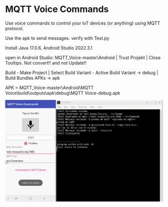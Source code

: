 # MQTT Voice Commands
Use voice commands to control your IoT devices (or anything) using MQTT protocol.

Use the apk to send messages. verify with Test.py

Install Java 17.0.6, Android Studio 2022.3.1

open in Android Studio: MQTT_Voice-master\Android | Trust Projekt | Close Tooltips. Not convert!! and not Update!!

Build - Make Project | Select Build Variant - Active Build Variant -> debug | Build Bundles APKs -> apk

APK = MQTT_Voice-master\Android\MQTT Voice\build\outputs\apk\debug\MQTT Voice-debug.apk

![](./Images/Screenshot.png)
